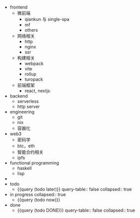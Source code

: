 - frontend
	- 微前端
		- qiankun 与 single-spa
		- mf
		- others
	- 网络相关
		- http
		- nginx
		- ssr
	- 构建相关
		- webpack
		- vite
		- rollup
		- turopack
	- 前端框架
		- react, nextjs
- backend
	- serverless
	- http server
- engineering
	- git
	- nix
	- 容器化
- web3
	- 密码学
	- btc，eth
	- 智能合约相关
	- ipfs
- functional programming
	- haskell
	- lisp
-
- todo
	- {{query (todo later)}}
	  query-table:: false
	  collapsed:: true
- in progress
  collapsed:: true
	- {{query (todo now)}}
- done
	- {{query (todo DONE)}}
	  query-table:: false
	  collapsed:: true